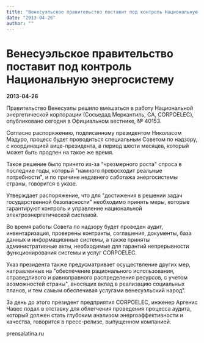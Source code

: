 ```yaml
---
title: "Венесуэльское правительство поставит под контроль Национальную энергосистему"
date: "2013-04-26"
author: ""
---
```


# Венесуэльское правительство поставит под контроль Национальную энергосистему

**2013-04-26** 

Правительство Венесуэлы решило вмешаться в работу Национальной энергетической корпорации (Сосьедад Меркантиль, СА, CORPOELEC), опубликовано сегодня в Официальном вестнике, № 40153.

Согласно распоряжению, подписанному президентом Николасом Мадуро, процесс будет проводиться специальным Советом по надзору, с координацией вице-президента, в период шести месяцев, который может быть продлен на такое же время. 

Такое решение было принято из-за "чрезмерного роста" спроса в последние годы, который "намного превосходит реальные потребности", и по причине недавнего саботажа энергосистемы страны, говорится в указе. 

Утверждает распоряжение, что для "достижения в решении задач государственной безопасности" необходимо принять меры, которые гарантируют контроль и управление национальной электроэнергетической системой.

Во время работы Совета по надзору будет проведен аудит, инвентаризация, проверены контракты, соглашения, документы, база данных и информационные системы, а также приняты административные акты, необходимые для гарантий непрерывности функционирования системы и услуг CORPOELEC.

Указ президента также предусматривает осуществление других мер, направленных на "обеспечение рационального использования, справедливого и равноправного распределения ресурсов, с учетом возможностей страны", вносящих вклад в реализацию социальных планов, и тем самым обеспечивая услугами венесуэльский народ". 

За день до этого президент предприятия CORPOELEC, инженер Аргенис Чавес подал в отставку для облегчения проведения процесса аудита, который должен стать глубоким анализом энергоэффективности и качества, говорится в пресс-релизе, выпущенном компанией.

prensalatina.ru